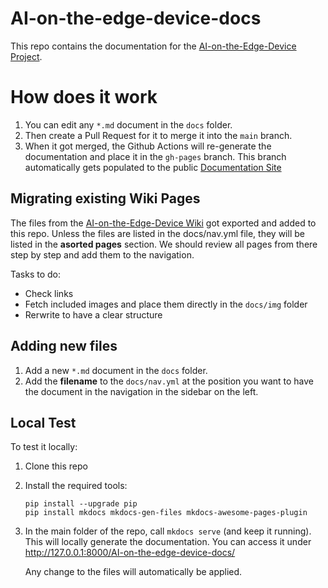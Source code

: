 # AI-on-the-edge-device-docs
 
This repo contains the documentation for the [AI-on-the-Edge-Device Project](https://github.com/jomjol/AI-on-the-edge-device).

# How does it work
1. You can edit any `*.md` document in the `docs` folder.
1. Then create a Pull Request for it to merge it into the `main` branch.
1. When it got merged, the Github Actions will re-generate the documentation and place it in the `gh-pages` branch. This branch automatically gets populated to the public [Documentation Site](https://jomjol.github.io/AI-on-the-edge-device-docs)

## Migrating existing Wiki Pages
The files from the [AI-on-the-Edge-Device Wiki](https://github.com/jomjol/AI-on-the-edge-device/wiki) got exported and added to this repo. Unless the files are listed in the docs/nav.yml file, they will be listed in the **asorted pages** section.
We should review all pages from there step by step and add them to the navigation.

Tasks to do:
 - Check links
 - Fetch included images and place them directly in the `docs/img` folder
 - Rerwrite to have a clear structure


## Adding new files
1. Add a new `*.md` document in the `docs` folder.
1. Add the **filename** to the `docs/nav.yml` at the position you want to have the document in the navigation in the sidebar on the left.

## Local Test
To test it locally:
1. Clone this repo
1. Install the required tools:
    ```
    pip install --upgrade pip
    pip install mkdocs mkdocs-gen-files mkdocs-awesome-pages-plugin
    ```
1. In the main folder of the repo, call `mkdocs serve` (and keep it running).
  This will locally generate the documentation.
  You can access it under http://127.0.0.1:8000/AI-on-the-edge-device-docs/

    Any change to the files will automatically be applied.